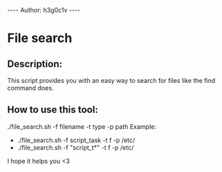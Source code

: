 ---- Author: h3g0c1v ----
# File search
## Description:
This script provides you with an easy way to search for files like the find command does.

## How to use this tool:

./file_search.sh -f filename -t type -p path
Example:
- ./file_search.sh -f script_task -t f -p /etc/
- ./file_search.sh -f "script_t*" -t f -p /etc/

I hope it helps you <3
